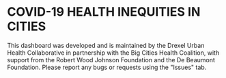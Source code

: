 # COVID-19 HEALTH INEQUITIES IN CITIES

This dashboard was developed and is maintained by the Drexel Urban Health Collaborative in partnership with the Big Cities Health Coalition, with support from the Robert Wood Johnson Foundation and the De Beaumont Foundation. Please report any bugs or requests using the "Issues" tab. 
